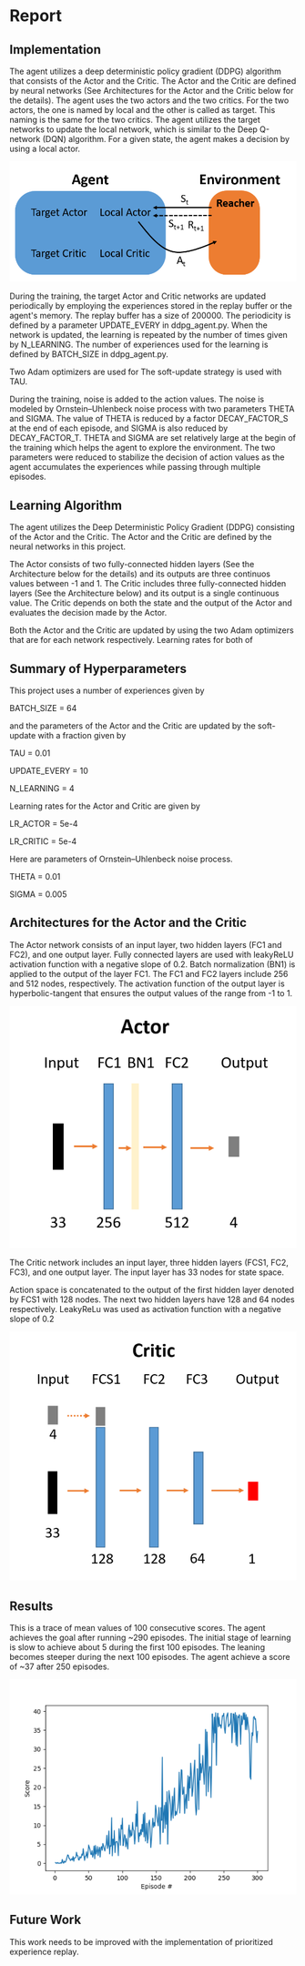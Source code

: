 # Report

## Implementation
The agent utilizes a deep deterministic policy gradient (DDPG) algorithm that consists of the Actor and the Critic. The Actor and the Critic are defined by neural networks (See Architectures for the Actor and the Critic below for the details). The agent uses the two actors and the two critics. For the two actors, the one is named by local and the other is called as target. This naming is the same for the two critics. The agent utilizes the target networks to update the local network, which is similar to the Deep Q-network (DQN) algorithm. For a given state, the agent makes a decision by using a local actor. 

![Figure of Perception-Action Cycle for the DDPG Agent](https://github.com/hurxx018/Udacity_Continuous_Control/blob/master/images/DDPG_Agent_percetion_action_cycles.png)

During the training, the target Actor and Critic networks are updated periodically by employing the experiences stored in the replay buffer or the agent's memory. The replay buffer has a size of 200000. The periodicity is defined by a parameter UPDATE_EVERY in ddpg_agent.py. When the network is updated, the learning is repeated by the number of times given by N_LEARNING. The number of experiences used for the learning is defined by BATCH_SIZE in ddpg_agent.py. 

Two Adam optimizers are used for
The soft-update strategy is used with TAU. 

During the training, noise is added to the action values.  The noise is modeled by Ornstein–Uhlenbeck noise process with two parameters THETA and SIGMA.  The value of THETA is reduced by a factor DECAY_FACTOR_S at the end of each episode, and SIGMA is also reduced by DECAY_FACTOR_T. THETA and SIGMA are set relatively large at the begin of the training which helps the agent to explore the environment.  The two parameters were reduced to stabilize the decision of action values as the agent accumulates the experiences while passing through multiple episodes.


## Learning Algorithm
The agent utilizes the Deep Deterministic Policy Gradient (DDPG) consisting of the Actor and the Critic. The Actor and the Critic are defined by the neural networks in this project. 




The Actor consists of two fully-connected hidden layers (See the Architecture below for the details) and its outputs are three continuos values between -1 and 1. The Critic includes three fully-connected hidden layers (See the Architecture below) and its output is a single continuous value. The Critic depends on both the state and the output of the Actor and evaluates the decision made by the Actor.

Both the Actor and the Critic are updated by using the two Adam optimizers that are for each network respectively. Learning rates for both of 

## Summary of Hyperparameters
This project uses a number of experiences given by 

BATCH_SIZE = 64

and the parameters of the Actor and the Critic are updated by the soft-update with a fraction given by 

TAU = 0.01

UPDATE_EVERY = 10

N_LEARNING = 4

Learning rates for the Actor and Critic are given by 

LR_ACTOR = 5e-4

LR_CRITIC = 5e-4

Here are parameters of Ornstein–Uhlenbeck noise process.

THETA = 0.01

SIGMA = 0.005


## Architectures for the Actor and the Critic
The Actor network consists of an input layer, two hidden layers (FC1 and FC2), and one output layer.  Fully connected layers are used with leakyReLU activation function with a negative slope of 0.2.  Batch normalization (BN1) is applied to the output of the layer FC1.  The FC1 and FC2 layers include 256 and 512 nodes, respectively.  The activation function of the output layer is hyperbolic-tangent that ensures the output values of the range from -1 to 1. 

![Figure of Actor architecture](https://github.com/hurxx018/Udacity_Continuous_Control/blob/master/images/Actor.png)

The Critic network includes an input layer, three hidden layers (FCS1, FC2, FC3), and one output layer.  The input layer has 33 nodes for state space. 

 
 Action space is concatenated to the output of the first hidden layer denoted by FCS1 with 128 nodes. The next two hidden layers have 128 and 64 nodes respectively. LeakyReLu was used as activation function with a negative slope of 0.2

![Figure of Critic architecture](https://github.com/hurxx018/Udacity_Continuous_Control/blob/master/images/Critic.png)


## Results
This is a trace of mean values of 100 consecutive scores. The agent achieves the goal after running ~290 episodes. The initial stage of learning is slow to achieve about 5 during the first 100 episodes. The leaning becomes steeper during the next 100 episodes. The agent achieve a score of ~37 after 250 episodes. 

![Figure of Score](https://github.com/hurxx018/Udacity_Continuous_Control/blob/master/images/score.png)


## Future Work
This work needs to be improved with the implementation of prioritized experience replay.